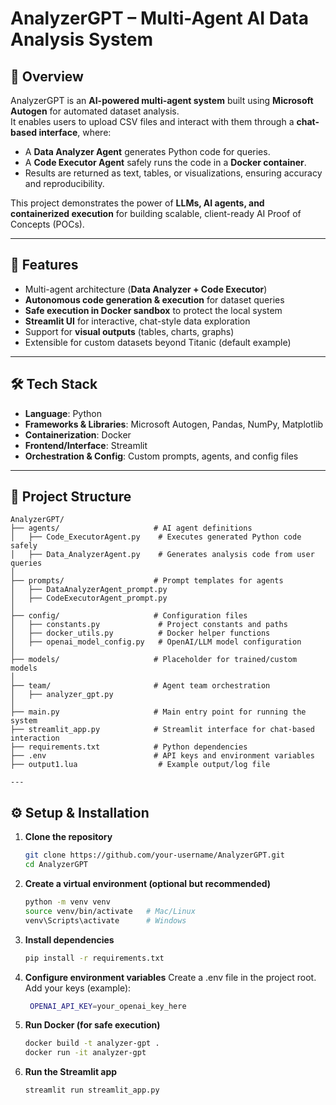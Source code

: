 # AnalyzerGPT – Multi-Agent AI Data Analysis System

## 📌 Overview
AnalyzerGPT is an **AI-powered multi-agent system** built using **Microsoft Autogen** for automated dataset analysis.  
It enables users to upload CSV files and interact with them through a **chat-based interface**, where:  
- A **Data Analyzer Agent** generates Python code for queries.  
- A **Code Executor Agent** safely runs the code in a **Docker container**.  
- Results are returned as text, tables, or visualizations, ensuring accuracy and reproducibility.  

This project demonstrates the power of **LLMs, AI agents, and containerized execution** for building scalable, client-ready AI Proof of Concepts (POCs).

---

## 🚀 Features
- Multi-agent architecture (**Data Analyzer + Code Executor**)  
- **Autonomous code generation & execution** for dataset queries  
- **Safe execution in Docker sandbox** to protect the local system  
- **Streamlit UI** for interactive, chat-style data exploration  
- Support for **visual outputs** (tables, charts, graphs)  
- Extensible for custom datasets beyond Titanic (default example)  

---

## 🛠️ Tech Stack
- **Language**: Python  
- **Frameworks & Libraries**: Microsoft Autogen, Pandas, NumPy, Matplotlib  
- **Containerization**: Docker  
- **Frontend/Interface**: Streamlit  
- **Orchestration & Config**: Custom prompts, agents, and config files  

---

## 📂 Project Structure
```plaintext
AnalyzerGPT/
├── agents/                     # AI agent definitions
│   ├── Code_ExecutorAgent.py    # Executes generated Python code safely
│   ├── Data_AnalyzerAgent.py    # Generates analysis code from user queries
│
├── prompts/                    # Prompt templates for agents
│   ├── DataAnalyzerAgent_prompt.py
│   ├── CodeExecutorAgent_prompt.py
│
├── config/                     # Configuration files
│   ├── constants.py             # Project constants and paths
│   ├── docker_utils.py          # Docker helper functions
│   ├── openai_model_config.py   # OpenAI/LLM model configuration
│
├── models/                     # Placeholder for trained/custom models
│
├── team/                       # Agent team orchestration
│   ├── analyzer_gpt.py
│
├── main.py                     # Main entry point for running the system
├── streamlit_app.py            # Streamlit interface for chat-based interaction
├── requirements.txt            # Python dependencies
├── .env                        # API keys and environment variables
├── output1.lua                  # Example output/log file

---

```
## ⚙️ Setup & Installation

1. **Clone the repository**
   ```bash
   git clone https://github.com/your-username/AnalyzerGPT.git
   cd AnalyzerGPT
2. **Create a virtual environment (optional but recommended)**
   ```bash
   python -m venv venv
   source venv/bin/activate   # Mac/Linux
   venv\Scripts\activate      # Windows
3. **Install dependencies**
   ```bash
   pip install -r requirements.txt
4. **Configure environment variables**
  Create a .env file in the project root.
  Add your keys (example):
   ```bash
    OPENAI_API_KEY=your_openai_key_here
5. **Run Docker (for safe execution)**
    ```bash 
   docker build -t analyzer-gpt .
   docker run -it analyzer-gpt
6. **Run the Streamlit app**
   ```bash
   streamlit run streamlit_app.py 
